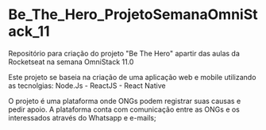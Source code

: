 # Be_The_Hero_ProjetoSemanaOmniStack_11
Repositório para criação do projeto "Be The Hero" apartir das aulas da Rocketseat na semana OmniStack 11.0

Este projeto se baseia na criação de uma aplicação web e mobile utilizando as tecnolgias: Node.Js - ReactJS - React Native

O projeto é uma plataforma onde ONGs podem registrar suas causas e pedir apoio. A plataforma conta com comunicação entre as ONGs e os interessados através do Whatsapp e e-mails;
